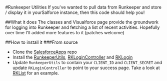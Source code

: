 #Runkeeper Utilities
If you've wanted to pull data from Runkeeper and store / display it in yourSalforce instance, then this code should help you!

##What it does
The classes and Visualforce page provide the groundwork for logging into Runkeeper and fetching a list of recent activities.  Hopefully over time I'll added more features to it (patches welcome)

##How to install it
###From source
* Clone the [SalesforceApps](https://github.com/pcon/SalesforceApps) repo
* Install the [RunkeeperUtils](https://raw.githubusercontent.com/pcon/SalesforceApps/master/runkeeper/classes/RunkeeperUtils.cls), [RKLoginController](https://raw.githubusercontent.com/pcon/SalesforceApps/master/runkeeper/classes/RKLoginController.cls) and [RKLogin](https://raw.githubusercontent.com/pcon/SalesforceApps/master/runkeeper/pages/RKLogin.page)
* Update `RunkeeperUtils` to contain your `CLIENT_ID` and `CLIENT_SECRET` and update `RKLoginController` to point to your success page.  Take a look at [RKList](https://raw.githubusercontent.com/pcon/SalesforceApps/master/runkeeper/pages/RKList.page) for an example.
